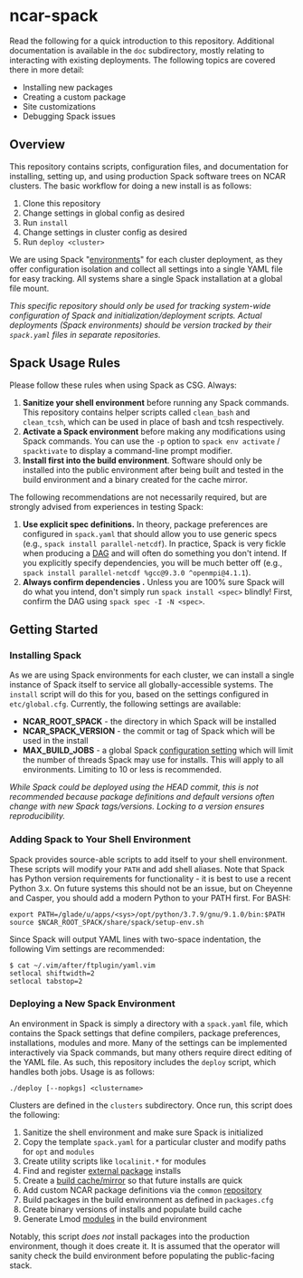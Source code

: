 # ncar-spack
Read the following for a quick introduction to this repository. Additional documentation is available in the `doc` subdirectory, mostly relating to interacting with existing deployments. The following topics are covered there in more detail:

 - Installing new packages
 - Creating a custom package
 - Site customizations
 - Debugging Spack issues

## Overview
This repository contains scripts, configuration files, and documentation for installing, setting up, and using production Spack software trees on NCAR clusters. The basic workflow for doing a new install is as follows:

 1. Clone this repository
 2. Change settings in global config as desired
 3. Run `install` 
 4. Change settings in cluster config as desired
 5. Run `deploy <cluster>`

We are using Spack "[environments](https://spack.readthedocs.io/en/latest/environments.html)" for each cluster deployment, as they offer configuration isolation and collect all settings into a single YAML file for easy tracking. All systems share a single Spack installation at a global file mount.

*This specific repository should only be used for tracking system-wide configuration of Spack and initialization/deployment scripts. Actual deployments (Spack environments) should be version tracked by their `spack.yaml` files in separate repositories.*

## Spack Usage Rules

Please follow these rules when using Spack as CSG. Always:

1. **Sanitize your shell environment** before running any Spack commands. This repository contains helper scripts called `clean_bash` and `clean_tcsh`, which can be used in place of bash and tcsh respectively.
2. **Activate a Spack environment** before making any modifications using Spack commands. You can use the `-p` option to `spack env activate` / `spacktivate` to display a command-line prompt modifier.
3. **Install first into the build environment**. Software should only be installed into the public environment after being built and tested in the build environment and a binary created for the cache mirror.

The following recommendations are not necessarily required, but are strongly advised from experiences in testing Spack:

1. **Use explicit spec definitions.** In theory, package preferences are configured in `spack.yaml` that should allow you to use generic specs (e.g., `spack install parallel-netcdf`). In practice, Spack is very fickle when producing a [DAG](https://spack-tutorial.readthedocs.io/en/latest/tutorial_basics.html#installing-packages) and will often do something you don't intend. If you explicitly specify dependencies, you will be much better off (e.g., `spack install parallel-netcdf %gcc@9.3.0 ^openmpi@4.1.1`).
2. **Always confirm dependencies .** Unless you are 100% sure Spack will do what you intend, don't simply run `spack install <spec>` blindly! First, confirm the DAG using `spack spec -I -N <spec>`.

## Getting Started
### Installing Spack
As we are using Spack environments for each cluster, we can install a single instance of Spack itself to service all globally-accessible systems. The `install` script will do this for you, based on the settings configured in `etc/global.cfg`. Currently, the following settings are available:

 - **NCAR_ROOT_SPACK** - the directory in which Spack will be installed
 - **NCAR_SPACK_VERSION** - the commit or tag of Spack which will be used in the install
 - **MAX_BUILD_JOBS** - a global Spack [configuration setting](https://spack.readthedocs.io/en/latest/config_yaml.html#build-jobs) which will limit the number of threads Spack may use for installs. This will apply to all environments. Limiting to 10 or less is recommended.

*While Spack could be deployed using the HEAD commit, this is not recommended because package definitions and default versions often change with new Spack tags/versions. Locking to a version ensures reproducibility.*

### Adding Spack to Your Shell Environment
Spack provides source-able scripts to add itself to your shell environment. These scripts will modify your `PATH` and add shell aliases. Note that Spack has Python version requirements for functionality - it is best to use a recent Python 3.x. On future systems this should not be an issue, but on Cheyenne and Casper, you should add a modern Python to your PATH first. For BASH:
```
export PATH=/glade/u/apps/<sys>/opt/python/3.7.9/gnu/9.1.0/bin:$PATH
source $NCAR_ROOT_SPACK/share/spack/setup-env.sh
```

Since Spack will output YAML lines with two-space indentation, the following Vim settings are recommended:
```
$ cat ~/.vim/after/ftplugin/yaml.vim
setlocal shiftwidth=2
setlocal tabstop=2
```
### Deploying a New Spack Environment
An environment in Spack is simply a directory with a `spack.yaml` file, which contains the Spack settings that define compilers, package preferences, installations, modules and more. Many of the settings can be implemented interactively via Spack commands, but many others require direct editing of the YAML file. As such, this repository includes the `deploy` script, which handles both jobs. Usage is as follows:
```
./deploy [--nopkgs] <clustername>
```
Clusters are defined in the `clusters` subdirectory. Once run, this script does the following:

1. Sanitize the shell environment and make sure Spack is initialized
2. Copy the template `spack.yaml` for a particular cluster and modify paths for `opt` and `modules`
3. Create utility scripts like `localinit.*` for modules
4. Find and register [external package](https://spack.readthedocs.io/en/latest/build_settings.html#external-packages) installs
5. Create a [build cache/mirror](https://spack.readthedocs.io/en/latest/binary_caches.html) so that future installs are quick
6. Add custom NCAR package definitions via the `common` [repository](https://spack.readthedocs.io/en/latest/repositories.html)
7. Build packages in the build environment as defined in `packages.cfg`
8. Create binary versions of installs and populate build cache
9. Generate Lmod [modules](https://spack-tutorial.readthedocs.io/en/latest/tutorial_modules.html#hierarchical-module-files) in the build environment

Notably, this script *does not* install packages into the production environment, though it does create it. It is assumed that the operator will sanity check the build environment before populating the public-facing stack. 
